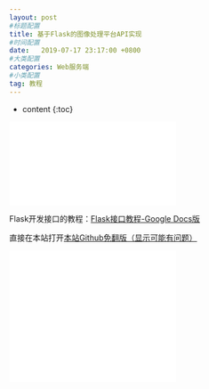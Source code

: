 ```yaml
---
layout: post
#标题配置
title: 基于Flask的图像处理平台API实现
#时间配置
date:   2019-07-17 23:17:00 +0800
#大类配置
categories: Web服务端
#小类配置
tag: 教程
---
```


* content
{:toc}


<iframe frameborder="no" border="0" marginwidth="0" marginheight="0"  src="//music.163.com/outchain/player?type=2&id=464675009&auto=1&height=66"></iframe>

Flask开发接口的教程：[Flask接口教程-Google Docs版](https://docs.google.com/document/d/1Uz9bXmIwuDs3OF0N7jgBHIjbh74po8BcMqMpEA2XNgA/edit?usp=sharing)

直接在本站打开[本站Github免翻版（显示可能有问题）](http://samgggg.tk/Falsk_web_API_for_image_process/) 

<div class="h_iframe">
    <iframe frameborder="no" border="0" marginwidth="0" marginheight="0"  height="86" src="//music.163.com/outchain/player?type=2&id=464675009&auto=1&height=66"></iframe>
</div>


<div class="h_iframe">
    <iframe  src="//www.youtube.com/embed/9KunP3sZyI0" frameborder="0" allowfullscreen></iframe>
</div>


